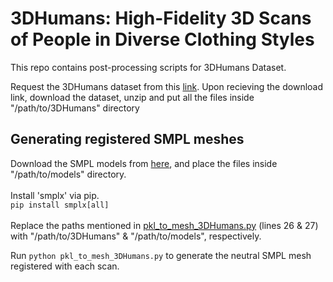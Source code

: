 # 3DHumans: High-Fidelity 3D Scans of People in Diverse Clothing Styles
This repo contains post-processing scripts for 3DHumans Dataset.

Request the 3DHumans dataset from this [link](https://cvit.iiit.ac.in/research/projects/cvit-projects/3dhumans). Upon recieving the download link, download the dataset, unzip and put all the files inside "/path/to/3DHumans" directory

## Generating registered SMPL meshes
Download the SMPL models from [here](https://smpl.is.tue.mpg.de/index.html), and place the files inside "/path/to/models" directory.<br/>
<br/>
Install 'smplx' via pip.<br/>
``` pip install smplx[all] ```
<br/>
<br/>
Replace the paths mentioned in [pkl_to_mesh_3DHumans.py](https://github.com/3DComputerVision/3DHumans/blob/main/pkl_to_mesh_3DHumans.py) (lines 26 \& 27) with "/path/to/3DHumans" \& "/path/to/models", respectively.

Run ``` python pkl_to_mesh_3DHumans.py ``` to generate the neutral SMPL mesh registered with each scan.
